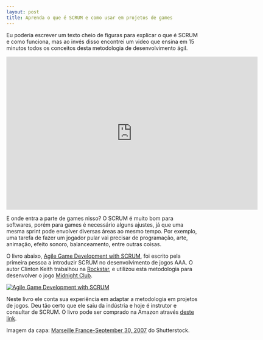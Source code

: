 ```yaml
---
layout: post
title: Aprenda o que é SCRUM e como usar em projetos de games
---
```


Eu poderia escrever um texto cheio de figuras para explicar o que é SCRUM e como funciona, mas ao invés disso encontrei um video que ensina em 15 minutos todos os conceitos desta metodologia de desenvolvimento ágil.

<span class="embed-youtube" style="text-align:center; display: block;"><iframe allowfullscreen="true" class="youtube-player" frameborder="0" height="402" src="http://www.youtube.com/embed/502ILHjX9EE?version=3&rel=1&fs=1&autohide=2&showsearch=0&showinfo=1&iv_load_policy=1&wmode=transparent" type="text/html" width="660"></iframe></span>

E onde entra a parte de games nisso? O SCRUM é muito bom para softwares, porém para games é necessário alguns ajustes, já que uma mesma sprint pode envolver diversas áreas ao mesmo tempo. Por exemplo, uma tarefa de fazer um jogador pular vai precisar de programação, arte, animação, efeito sonoro, balanceamento, entre outras coisas.

O livro abaixo, [Agile Game Development with SCRUM](http://www.amazon.com/Agile-Development-Scrum-Addison-Wesley-Signature/dp/0321618521/ref=sr_1_fkmr1_1?ie=UTF8&qid=1426289887&sr=8-1-fkmr1&keywords=scrum+game+dev "Game dev"), foi escrito pela primeira pessoa a introduzir SCRUM no desenvolvimento de jogos AAA. O autor Clinton Keith trabalhou na [Rockstar](http://www.rockstargames.com/ "Rockstar"), e utilizou esta metodologia para desenvolver o jogo [Midnight Club](http://www.rockstargames.com/midnightclub/ "Midnight Club").

[![Agile Game Development with SCRUM](../content/images/2015/03/agile-game-development-with-scrum-book-cover.jpg)](../content/images/2015/03/agile-game-development-with-scrum-book-cover.jpg)

Neste livro ele conta sua experiência em adaptar a metodologia em projetos de jogos. Deu tão certo que ele saiu da indústria e hoje é instrutor e consultar de SCRUM. O livro pode ser comprado na Amazon através [deste link](http://www.amazon.com/Agile-Development-Scrum-Addison-Wesley-Signature/dp/0321618521/ref=sr_1_fkmr1_1?ie=UTF8&qid=1426290177&sr=8-1-fkmr1&keywords=scrum+game+dev "Amazon").

Imagem da capa: [Marseille France-September 30, 2007](http://www.shutterstock.com/pic-199338284/stock-photo-marseille-france-september-french-players-scrum-during-the-match-france-vsgeorgia-of.html?src=hZmV2HEDvEyJaoSLd6YF0A-1-10 "Shutterstock") do Shutterstock.
